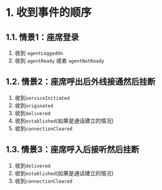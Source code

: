 # 1. 收到事件的顺序



## 1.1. 情景1：座席登录
1. 收到 `agentLoggedOn`
2. 收到 `agentReady` 或者 `agentNotReady`

## 1.2. 情景2：座席呼出后外线接通然后挂断
1. 收到`serviceInitiated`
2. 收到`originated`
3. 收到`delivered`
4. 收到`established`(如果是通话建立的情况)
5. 收到`connectionCleared`

## 1.3. 情景3：座席呼入后接听然后挂断
1. 收到`delivered`
2. 收到`established`(如果是通话建立的情况)
3. 收到`connectionCleared`
